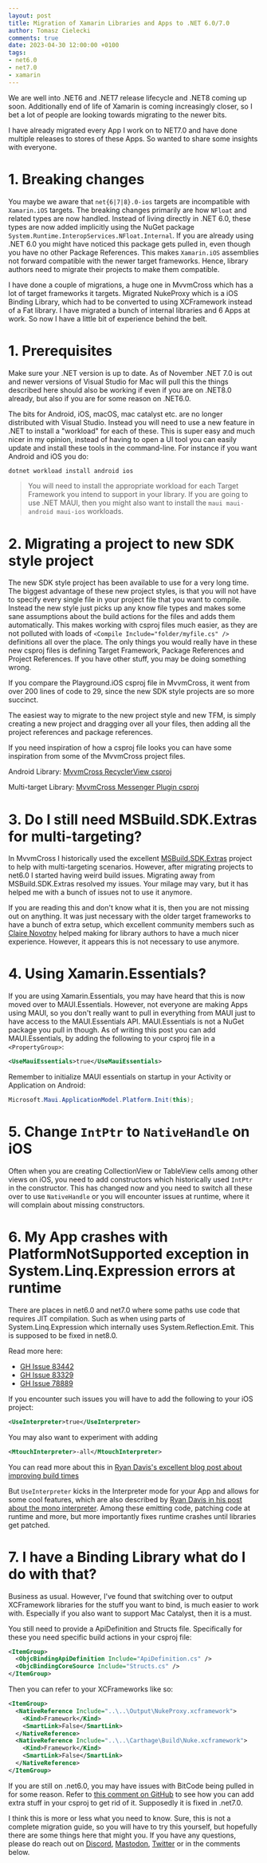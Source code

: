 ```yaml
---
layout: post
title: Migration of Xamarin Libraries and Apps to .NET 6.0/7.0
author: Tomasz Cielecki
comments: true
date: 2023-04-30 12:00:00 +0100
tags:
- net6.0
- net7.0
- xamarin
---
```


We are well into .NET6 and .NET7 release lifecycle and .NET8 coming up soon. Additionally end of life of Xamarin is coming
increasingly closer, so I bet a lot of people are looking towards migrating to the newer bits.

I have already migrated every App I work on to NET7.0 and have done multiple releases to stores of these Apps. So wanted to share some insights with everyone.

# 1. Breaking changes

You maybe we aware that `net{6|7|8}.0-ios` targets are incompatible with `Xamarin.iOS` targets. The breaking changes primarily are how `NFloat` and related types are now handled. Instead of living directly in .NET 6.0, these types are now added implicitly using the NuGet package `System.Runtime.InteropServices.NFloat.Internal`. If you are already using .NET 6.0 you might have noticed this package gets pulled in, even though you have no other Package References.
This makes `Xamarin.iOS` assemblies not forward compatible with the newer target frameworks. Hence, library authors need to migrate their projects to make them compatible.

I have done a couple of migrations, a huge one in MvvmCross which has a lot of target frameworks it targets. Migrated NukeProxy which is a iOS Binding Library, which had to be converted to using XCFramework instead of a Fat library. I have migrated a bunch of internal libraries and 6 Apps at work. So now I have a little bit of experience behind the belt.

# 1. Prerequisites
Make sure your .NET version is up to date. As of November .NET 7.0 is out and newer versions of Visual Studio for Mac will pull this the things described here should also be working if even if you are on .NET8.0 already, but also if you are for some reason on .NET6.0.

The bits for Android, iOS, macOS, mac catalyst etc. are no longer distributed with Visual Studio. Instead you will need to use a new feature in .NET to install a "workload" for each of these. This is super easy and much nicer in my opinion, instead of having to open a UI tool you can easily update and install these tools in the command-line. For instance if you want Android and iOS you do:

```bash
dotnet workload install android ios
```

> You will need to install the appropriate workload for each Target Framework you intend to support in your library. If you are going to use .NET MAUI, then you might also want to install the `maui maui-android maui-ios` workloads.

# 2. Migrating a project to new SDK style project

The new SDK style project has been available to use for a very long time. The biggest advantage of these new project styles, is that you will not have to specify every single file in your project file that you want to compile. Instead the new style just picks up any know file types and makes some sane assumptions about the build actions for the files and adds them automatically.
This makes working with csproj files much easier, as they are not polluted with loads of `<Compile Include="folder/myfile.cs" />` definitions all over the place. The only things you would really have in these new csproj files is defining Target Framework, Package References and Project References. If you have other stuff, you may be doing something wrong.

If you compare the Playground.iOS csproj file in MvvmCross, it went from over 200 lines of code to 29, since the new SDK style projects are so more succinct.

The easiest way to migrate to the new project style and new TFM, is simply creating a new project and dragging over all your files, then adding all the project references and package references.

If you need inspiration of how a csproj file looks you can have some inspiration from some of the MvvmCross project files.

Android Library: [MvvmCross RecyclerView csproj](https://github.com/MvvmCross/MvvmCross/blob/develop/MvvmCross.DroidX/RecyclerView/MvvmCross.DroidX.RecyclerView.csproj)

Multi-target Library: [MvvmCross Messenger Plugin csproj](https://github.com/MvvmCross/MvvmCross/blob/develop/MvvmCross.Plugins/Messenger/MvvmCross.Plugin.Messenger.csproj)

# 3. Do I still need MSBuild.SDK.Extras for multi-targeting?

In MvvmCross I historically used the excellent [MSBuild.SDK.Extras](https://github.com/novotnyllc/MSBuildSdkExtras) project to help with multi-targeting scenarios. However, after migrating projects to net6.0 I started having weird build issues. Migrating away from MSBuild.SDK.Extras resolved my issues.
Your milage may vary, but it has helped me with a bunch of issues not to use it anymore.

If you are reading this and don't know what it is, then you are not missing out on anything. It was just necessary with the older target frameworks to have a bunch of extra setup, which excellent community members such as [Claire Novotny](https://github.com/novotnyllc) helped making for library authors to have a much nicer experience. However, it appears this is not necessary to use anymore.

# 4. Using Xamarin.Essentials?

If you are using Xamarin.Essentials, you may have heard that this is now moved over to MAUI.Essentials. However, not everyone are making Apps using MAUI, so you don't really want to pull in everything from MAUI just to have access to the MAUI.Essentials API.
MAUI.Essentials is not a NuGet package you pull in though. As of writing this post you can add MAUI.Essentials, by adding the following to your csproj file in a `<PropertyGroup>`:

```xml
<UseMauiEssentials>true</UseMauiEssentials>
```

Remember to initialize MAUI essentials on startup in your Activity or Application on Android:

```csharp
Microsoft.Maui.ApplicationModel.Platform.Init(this);
```

# 5. Change `IntPtr` to `NativeHandle` on iOS

Often when you are creating CollectionView or TableView cells among other views on iOS, you need to add constructors which historically used `IntPtr` in the constructor. This has changed now and you need to switch all these over to use `NativeHandle` or you will encounter issues at runtime, where it will complain about missing constructors.

# 6. My App crashes with PlatformNotSupported exception in System.Linq.Expression errors at runtime

There are places in net6.0 and net7.0 where some paths use code that requires JIT compilation. Such as when using parts of System.Linq.Expression which internally uses System.Reflection.Emit. This is supposed to be fixed in net8.0.

Read more here:
- [GH Issue 83442](https://github.com/dotnet/runtime/issues/83442)
- [GH Issue 83329](https://github.com/dotnet/runtime/issues/83329)
- [GH Issue 78889](https://github.com/dotnet/runtime/issues/78889)

If you encounter such issues you will have to add the following to your iOS project:

```xml
<UseInterpreter>true</UseInterpreter>
```

You may also want to experiment with adding

```xml
<MtouchInterpreter>-all</MtouchInterpreter>
```

You can read more about this in [Ryan Davis's excellent blog post about improving build times](https://ryandavis.io/improving-dotnet-ios-release-build-times-on-apple-silicon/)

But `UseInterpreter` kicks in the Interpreter mode for your App and allows for some cool features, which are also described by [Ryan Davis in his post about the mono interpreter](https://ryandavis.io/practical-uses-for-the-mono-interpreter/). Among these emitting code, patching code at runtime and more, but more importantly fixes runtime crashes until libraries get patched.

# 7. I have a Binding Library what do I do with that?

Business as usual. However, I've found that switching over to output XCFramework libraries for the stuff you want to bind, is much easier to work with. Especially if you also want to support Mac Catalyst, then it is a must.

You still need to provide a ApiDefinition and Structs file. Specifically for these you need specific build actions in your csproj file:

```xml
<ItemGroup>
  <ObjcBindingApiDefinition Include="ApiDefinition.cs" />
  <ObjcBindingCoreSource Include="Structs.cs" />
</ItemGroup>
```

Then you can refer to your XCFrameworks like so:

```xml
<ItemGroup>
  <NativeReference Include="..\..\Output\NukeProxy.xcframework">
    <Kind>Framework</Kind>
    <SmartLink>False</SmartLink>
  </NativeReference>
  <NativeReference Include="..\..\Carthage\Build\Nuke.xcframework">
    <Kind>Framework</Kind>
    <SmartLink>False</SmartLink>
  </NativeReference>
</ItemGroup>
```

If you are still on .net6.0, you may have issues with BitCode being pulled in for some reason. Refer to [this comment on GitHub](https://github.com/dotnet/maui/issues/10989#issuecomment-1304317816) to see how you can add extra stuff in your csproj to get rid of it. Supposedly it is fixed in .net7.0.


I think this is more or less what you need to know. Sure, this is not a complete migration guide, so you will have to try this yourself, but hopefully there are some things here that might you.
If you have any questions, please do reach out on [Discord](BaronOfCheese#5834), [Mastodon](https://fosstodon.org/@Cheesebaron), [Twitter](https://twitter.com/Cheesebaron) or in the comments below.